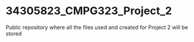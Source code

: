 # 34305823_CMPG323_Project_2
Public repository where all the files used and created for Project 2 will be stored
